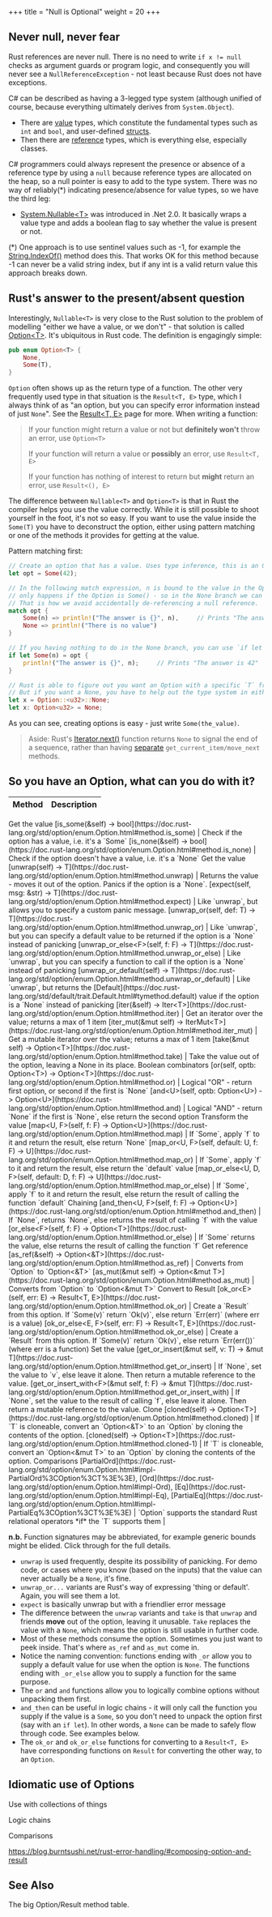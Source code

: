 +++
title = "Null is Optional"
weight = 20
+++

## Never null, never fear

Rust references are never null. There is no need to write `if x != null` checks as argument guards or program logic,
and consequently you will never see a `NullReferenceException` - not least because Rust does not have exceptions.

C# can be described as having a 3-legged type system (although unified of course, because everything ultimately
derives from `System.Object`).

* There are
[value](https://docs.microsoft.com/en-us/dotnet/csharp/language-reference/keywords/value-types) types, which constitute
the fundamental types such as `int` and `bool`, and user-defined
[structs](https://docs.microsoft.com/en-us/dotnet/csharp/language-reference/keywords/struct).
* Then there are [reference](https://docs.microsoft.com/en-us/dotnet/csharp/language-reference/keywords/reference-types)
types, which is everything else, especially classes.

C# programmers could always represent the presence or absence of a reference type by using a `null` because reference
types are allocated on the heap, so a null pointer is easy to add to the type system. There was no way
of reliably(*) indicating presence/absence for value types, so we have the third leg:

* [System.Nullable&lt;T&gt;](https://msdn.microsoft.com/en-us/library/b3h38hb0(v=vs.110).aspx) was
introduced in .Net 2.0. It basically wraps a value type and adds a boolean flag to say whether the value is present or
not.


(*) One approach is to use sentinel values such as -1, for example the
[String.IndexOf()](https://msdn.microsoft.com/en-us/library/k8b1470s(v=vs.110).aspx) method does this. That works OK
for this method because -1 can never be a valid string index, but if any int is a valid return value this
approach breaks down.

## Rust's answer to the present/absent question

Interestingly, `Nullable<T>` is very close to the Rust solution to the problem of modelling "either we have a value, or
we don't" - that solution is called [Option&lt;T&gt;](https://doc.rust-lang.org/std/option/enum.Option.html). It's
ubiquitous in Rust code. The definition is engagingly simple:
 
```rs
pub enum Option<T> {
    None,
    Some(T),
}
```

`Option` often shows up as the return type of a function. The other very frequently used type in that situation is the
`Result<T, E>` type, which I always think of as "an option, but you can specify error information instead of just `None`".
See the [Result&lt;T, E&gt;](./basics/result.md) page for more. When writing a function:

> If your function might return a value or not but **definitely won't** throw an error, use `Option<T>`
>
> If your function will return a value or **possibly** an error, use `Result<T, E>`
>
> If your function has nothing of interest to return but **might** return an error, use `Result<(), E>`

The difference between `Nullable<T>` and `Option<T>` is that in Rust the compiler helps you use the value correctly.
While it is still possible to shoot yourself in the foot, it's not so easy. If you want to use the value inside the
`Some(T)` you have to deconstruct the option, either using pattern matching or one of the methods it provides for
getting at the value.

Pattern matching first:

```rs
// Create an option that has a value. Uses type inference, this is an Option<i32>
let opt = Some(42);

// In the following match expression, n is bound to the value in the Option. But this
// only happens if the Option is Some() - so in the None branch we can't even refer to n!
// That is how we avoid accidentally de-referencing a null reference.
match opt {
    Some(n) => println!("The answer is {}", n),     // Prints "The answer is 42"
    None => println!("There is no value")
}

// If you having nothing to do in the None branch, you can use `if let` instead:
if let Some(n) = opt {
    println!("The answer is {}", n);     // Prints "The answer is 42"
}

// Rust is able to figure out you want an Option with a specific `T` from the `Some()` syntax.
// But if you want a None, you have to help out the type system in either of these ways:
let x = Option::<u32>::None;
let x: Option<u32> = None;
```

As you can see, creating options is easy - just write `Some(the_value)`. 

> Aside: Rust's [Iterator.next()](https://doc.rust-lang.org/std/iter/trait.Iterator.html#tymethod.next)
> function returns `None` to signal the end of a sequence, rather than having
> [separate](https://msdn.microsoft.com/en-us/library/78dfe2yb.aspx)
> `get_current_item/move_next` methods.
 
## So you have an Option<T>, what can you do with it?

Method | Description |
------ | ----------- |
<thead class="subhead"><th colspan="2">Get the value</th></thead>
[is_some(&self) -> bool](https://doc.rust-lang.org/std/option/enum.Option.html#method.is_some) | Check if the option has a value, i.e. it's a `Some`
[is_none(&self) -> bool](https://doc.rust-lang.org/std/option/enum.Option.html#method.is_none) | Check if the option doesn't have a value, i.e. it's a `None` <thead><th colspan="2">Get the value</th></thead>
[unwrap(self) -> T](https://doc.rust-lang.org/std/option/enum.Option.html#method.unwrap) | Returns the value - moves it out of the option. Panics if the option is a `None`.
[expect(self, msg: &str) -> T](https://doc.rust-lang.org/std/option/enum.Option.html#method.expect) | Like `unwrap`, but allows you to specify a custom panic message.
[unwrap_or(self, def: T) -> T](https://doc.rust-lang.org/std/option/enum.Option.html#method.unwrap_or) | Like `unwrap`, but you can specify a default value to be returned if the option is a `None` instead of panicking
[unwrap_or_else&lt;F&gt;(self, f: F) -> T](https://doc.rust-lang.org/std/option/enum.Option.html#method.unwrap_or_else) | Like `unwrap`, but you can specify a function to call if the option is a `None` instead of panicking
[unwrap_or_default(self) -> T](https://doc.rust-lang.org/std/option/enum.Option.html#method.unwrap_or_default) | Like `unwrap`, but returns the [Default](https://doc.rust-lang.org/std/default/trait.Default.html#tymethod.default) value if the option is a `None` instead of panicking
[iter(&self) -> Iter&lt;T&gt;](https://doc.rust-lang.org/std/option/enum.Option.html#method.iter) | Get an iterator over the value; returns a max of 1 item
[iter_mut(&mut self) -> IterMut&lt;T&gt;](https://doc.rust-lang.org/std/option/enum.Option.html#method.iter_mut) | Get a mutable iterator over the value; returns a max of 1 item
[take(&mut self) -> Option&lt;T&gt;](https://doc.rust-lang.org/std/option/enum.Option.html#method.take) | Take the value out of the option, leaving a None in its place. <thead><th colspan="2">Boolean combinators</th></thead>
[or(self, optb: Option&lt;T&gt;) -> Option&lt;T&gt;](https://doc.rust-lang.org/std/option/enum.Option.html#method.or) | Logical "OR" - return first option, or second if the first is `None`
[and&lt;U&gt;(self, optb: Option&lt;U&gt;) -> Option&lt;U&gt;](https://doc.rust-lang.org/std/option/enum.Option.html#method.and) | Logical "AND" - return `None` if the first is `None`, else return the second option <thead><th colspan="2">Transform the value</th></thead>
[map&lt;U, F&gt;(self, f: F) -> Option&lt;U&gt;](https://doc.rust-lang.org/std/option/enum.Option.html#method.map) | If `Some`, apply `f` to it and return the result, else return `None`
[map_or&lt;U, F&gt;(self, default: U, f: F) -> U](https://doc.rust-lang.org/std/option/enum.Option.html#method.map_or) | If `Some`, apply `f` to it and return the result, else return the `default` value
[map_or_else&lt;U, D, F&gt;(self, default: D, f: F) -> U](https://doc.rust-lang.org/std/option/enum.Option.html#method.map_or_else) | If `Some`, apply `f` to it and return the result, else return the result of calling the function `default` <thead><th colspan="2">Chaining</th></thead>
[and_then&lt;U, F&gt;(self, f: F) -> Option&lt;U&gt;](https://doc.rust-lang.org/std/option/enum.Option.html#method.and_then) | If `None`, returns `None`, else returns the result of calling `f` with the value 
[or_else&lt;F&gt;(self, f: F) -> Option&lt;T&gt;](https://doc.rust-lang.org/std/option/enum.Option.html#method.or_else) | If `Some` returns the value, else returns the result of calling the function `f` <thead><th colspan="2">Get reference</th></thead>
[as_ref(&self) -> Option&lt;&T&gt;](https://doc.rust-lang.org/std/option/enum.Option.html#method.as_ref) | Converts from `Option<T>` to `Option<&T>`
[as_mut(&mut self) -> Option&lt;&mut T&gt;](https://doc.rust-lang.org/std/option/enum.Option.html#method.as_mut) | Converts from `Option<T>` to `Option<&mut T>` <thead><th colspan="2">Convert to Result</th></thead>
[ok_or&lt;E&gt;(self, err: E) -> Result&lt;T, E&gt;](https://doc.rust-lang.org/std/option/enum.Option.html#method.ok_or) | Create a `Result` from this option. If `Some(v)` return `Ok(v)`, else return `Err(err)` (where err is a value)
[ok_or_else&lt;E, F&gt;(self, err: F) -> Result&lt;T, E&gt;](https://doc.rust-lang.org/std/option/enum.Option.html#method.ok_or_else) | Create a `Result` from this option. If `Some(v)` return `Ok(v)`, else return `Err(err())` (where err is a function) <thead><th colspan="2">Set the value</th></thead>
[get_or_insert(&mut self, v: T) -> &mut T](https://doc.rust-lang.org/std/option/enum.Option.html#method.get_or_insert) | If `None`, set the value to `v`, else leave it alone. Then return a mutable reference to the value. 
[get_or_insert_with&lt;F&gt;(&mut self, f: F) -> &mut T](https://doc.rust-lang.org/std/option/enum.Option.html#method.get_or_insert_with) | If `None`, set the value to the result of calling `f`, else leave it alone. Then return a mutable reference to the value. <thead><th colspan="2">Clone</th></thead>
[cloned(self) -> Option&lt;T&gt;](https://doc.rust-lang.org/std/option/enum.Option.html#method.cloned) | If `T` is cloneable, convert an `Option<&T>` to an `Option<T>` by cloning the contents of the option.
[cloned(self) -> Option&lt;T&gt;](https://doc.rust-lang.org/std/option/enum.Option.html#method.cloned-1) | If `T` is cloneable, convert an `Option<&mut T>` to an `Option<T>` by cloning the contents of the option. <thead><th colspan="2">Comparisons</th></thead>
[PartialOrd](https://doc.rust-lang.org/std/option/enum.Option.html#impl-PartialOrd%3COption%3CT%3E%3E), [Ord](https://doc.rust-lang.org/std/option/enum.Option.html#impl-Ord), [Eq](https://doc.rust-lang.org/std/option/enum.Option.html#impl-Eq), [PartialEq](https://doc.rust-lang.org/std/option/enum.Option.html#impl-PartialEq%3COption%3CT%3E%3E) | `Option<T>` supports the standard Rust relational operators *if* the `T` supports them |


**n.b.** Function signatures may be abbreviated, for example generic bounds might be elided. Click through for the full details.

* `unwrap` is used frequently, despite its possibility of panicking. For demo code, or cases where you know (based on
  the inputs) that the value can never actually be a `None`, it's fine.
* `unwrap_or...` variants are Rust's way of expressing 'thing or default'. Again, you will see them a lot.
* `expect` is basically unwrap but with a friendlier error message
* The difference between the `unwrap` variants and `take` is that `unwrap` and friends **move** out of the option,
  leaving it unusable. `Take` replaces the value with a `None`, which means the option is still usable in further code.
* Most of these methods consume the option. Sometimes you just want to peek inside. That's where `as_ref` and
  `as_mut` come in.
* Notice the naming convention: functions ending with `_or` allow you to supply a default value for use when the option
  is `None`. The functions ending with `_or_else` allow you to supply a function for the same purpose.
* The `or` and `and` functions allow you to logically combine options without unpacking them first.  
* `and_then` can be useful in logic chains - it will only call the function you supply if the value is a `Some`, so you
  don't need to unpack the option first (say with an `if let`). In other words, a `None` can be made to safely flow
  through code. See examples below.
* The `ok_or` and `ok_or_else` functions for converting to a `Result<T, E>` have corresponding functions on `Result`
  for converting the other way, to an `Option`.

## Idiomatic use of Options

Use with collections of things

Logic chains

Comparisons

https://blog.burntsushi.net/rust-error-handling/#composing-option-and-result

## See Also

The big Option/Result method table.

